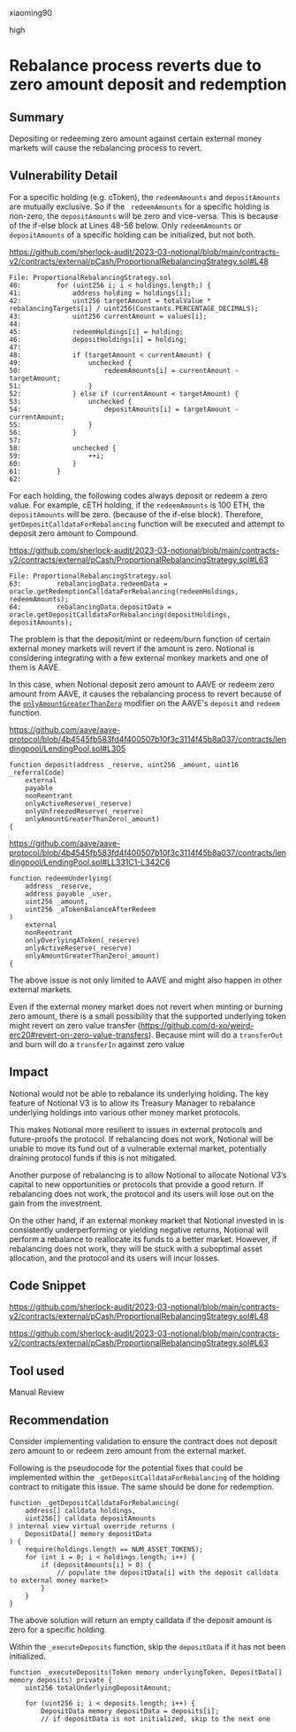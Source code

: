 xiaoming90

high

# Rebalance process reverts due to zero amount deposit and redemption

## Summary

Depositing or redeeming zero amount against certain external money markets will cause the rebalancing process to revert.

## Vulnerability Detail

For a specific holding (e.g. cToken), the `redeemAmounts` and `depositAmounts` are mutually exclusive. So if the ` redeemAmounts` for a specific holding is non-zero, the `depositAmounts` will be zero and vice-versa. This is because of the if-else block at Lines 48-56 below. Only `redeemAmounts` or `depositAmounts` of a specific holding can be initialized, but not both.

https://github.com/sherlock-audit/2023-03-notional/blob/main/contracts-v2/contracts/external/pCash/ProportionalRebalancingStrategy.sol#L48

```solidity
File: ProportionalRebalancingStrategy.sol
40:         for (uint256 i; i < holdings.length;) {
41:             address holding = holdings[i];
42:             uint256 targetAmount = totalValue * rebalancingTargets[i] / uint256(Constants.PERCENTAGE_DECIMALS);
43:             uint256 currentAmount = values[i];
44: 
45:             redeemHoldings[i] = holding;
46:             depositHoldings[i] = holding;
47: 
48:             if (targetAmount < currentAmount) {
49:                 unchecked {
50:                     redeemAmounts[i] = currentAmount - targetAmount;
51:                 }
52:             } else if (currentAmount < targetAmount) {
53:                 unchecked {
54:                     depositAmounts[i] = targetAmount - currentAmount;
55:                 }
56:             }
57: 
58:             unchecked {
59:                 ++i;
60:             }
61:         }
62:
```

For each holding, the following codes always deposit or redeem a zero value. For example, cETH holding, if the `redeemAmounts` is 100 ETH, the `depositAmounts` will be zero. (because of the if-else block). Therefore, `getDepositCalldataForRebalancing` function will be executed and attempt to deposit zero amount to Compound.

https://github.com/sherlock-audit/2023-03-notional/blob/main/contracts-v2/contracts/external/pCash/ProportionalRebalancingStrategy.sol#L63

```solidity
File: ProportionalRebalancingStrategy.sol
63:         rebalancingData.redeemData = oracle.getRedemptionCalldataForRebalancing(redeemHoldings, redeemAmounts);
64:         rebalancingData.depositData = oracle.getDepositCalldataForRebalancing(depositHoldings, depositAmounts);
```

The problem is that the deposit/mint or redeem/burn function of certain external money markets will revert if the amount is zero. Notional is considering integrating with a few external monkey markets and one of them is AAVE. 

In this case, when Notional deposit zero amount to AAVE or redeem zero amount from AAVE, it causes the rebalancing process to revert because of the [`onlyAmountGreaterThanZero`](https://github.com/aave/aave-protocol/blob/4b4545fb583fd4f400507b10f3c3114f45b8a037/contracts/lendingpool/LendingPool.sol#L264) modifier on the AAVE's `deposit` and `redeem` function.

https://github.com/aave/aave-protocol/blob/4b4545fb583fd4f400507b10f3c3114f45b8a037/contracts/lendingpool/LendingPool.sol#L305

```solidity
function deposit(address _reserve, uint256 _amount, uint16 _referralCode)
    external
    payable
    nonReentrant
    onlyActiveReserve(_reserve)
    onlyUnfreezedReserve(_reserve)
    onlyAmountGreaterThanZero(_amount)
{
```

https://github.com/aave/aave-protocol/blob/4b4545fb583fd4f400507b10f3c3114f45b8a037/contracts/lendingpool/LendingPool.sol#LL331C1-L342C6

```solidity
function redeemUnderlying(
    address _reserve,
    address payable _user,
    uint256 _amount,
    uint256 _aTokenBalanceAfterRedeem
)
    external
    nonReentrant
    onlyOverlyingAToken(_reserve)
    onlyActiveReserve(_reserve)
    onlyAmountGreaterThanZero(_amount)
{
```

The above issue is not only limited to AAVE and might also happen in other external markets.

Even if the external money market does not revert when minting or burning zero amount, there is a small possibility that the supported underlying token might revert on zero value transfer (https://github.com/d-xo/weird-erc20#revert-on-zero-value-transfers). Because mint will do a `transferOut` and burn will do a `transferIn` against zero value 

## Impact

Notional would not be able to rebalance its underlying holding. The key feature of Notional V3 is to allow its Treasury Manager to rebalance underlying holdings into various other money market protocols. 

This makes Notional more resilient to issues in external protocols and future-proofs the protocol. If rebalancing does not work, Notional will be unable to move its fund out of a vulnerable external market, potentially draining protocol funds if this is not mitigated.

Another purpose of rebalancing is to allow Notional to allocate Notional V3’s capital to new opportunities or protocols that provide a good return. If rebalancing does not work, the protocol and its users will lose out on the gain from the investment.

On the other hand, if an external monkey market that Notional invested in is consistently underperforming or yielding negative returns, Notional will perform a rebalance to reallocate its funds to a better market. However, if rebalancing does not work, they will be stuck with a suboptimal asset allocation, and the protocol and its users will incur losses.

## Code Snippet

https://github.com/sherlock-audit/2023-03-notional/blob/main/contracts-v2/contracts/external/pCash/ProportionalRebalancingStrategy.sol#L48

https://github.com/sherlock-audit/2023-03-notional/blob/main/contracts-v2/contracts/external/pCash/ProportionalRebalancingStrategy.sol#L63

## Tool used

Manual Review

## Recommendation

Consider implementing validation to ensure the contract does not deposit zero amount to or redeem zero amount from the external market.

Following is the pseudocode for the potential fixes that could be implemented within the `_getDepositCalldataForRebalancing` of the holding contract to mitigate this issue. The same should be done for redemption.

```solidity
function _getDepositCalldataForRebalancing(
    address[] calldata holdings, 
    uint256[] calldata depositAmounts
) internal view virtual override returns (
    DepositData[] memory depositData
) {
    require(holdings.length == NUM_ASSET_TOKENS);
    for (int i = 0; i < holdings.length; i++) {
    	if (depositAmounts[i] > 0) {
    		// populate the depositData[i] with the deposit calldata to external money market>
    	}
    }
}
```

The above solution will return an empty calldata if the deposit amount is zero for a specific holding.

Within the `_executeDeposits` function, skip the `depositData` if it has not been initialized.

```solidity
function _executeDeposits(Token memory underlyingToken, DepositData[] memory deposits) private {
    uint256 totalUnderlyingDepositAmount;

    for (uint256 i; i < deposits.length; i++) {
        DepositData memory depositData = deposits[i];
        // if depositData is not initialized, skip to the next one
```